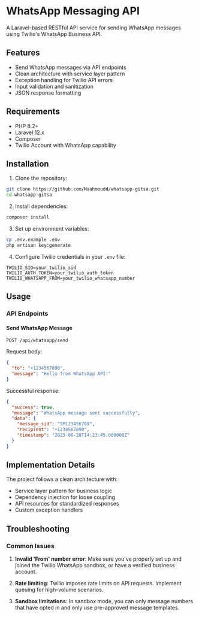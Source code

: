 # WhatsApp Messaging API

A Laravel-based RESTful API service for sending WhatsApp messages using Twilio's WhatsApp Business API.

## Features

- Send WhatsApp messages via API endpoints
- Clean architecture with service layer pattern
- Exception handling for Twilio API errors
- Input validation and sanitization
- JSON response formatting

## Requirements

- PHP 8.2+
- Laravel 12.x
- Composer
- Twilio Account with WhatsApp capability

## Installation

1. Clone the repository:

```bash
git clone https://github.com/Maahmoudd/whatsapp-gitsa.git
cd whatsapp-gitsa
```

2. Install dependencies:

```bash
composer install
```

3. Set up environment variables:

```bash
cp .env.example .env
php artisan key:generate
```

4. Configure Twilio credentials in your `.env` file:

```
TWILIO_SID=your_twilio_sid
TWILIO_AUTH_TOKEN=your_twilio_auth_token
TWILIO_WHATSAPP_FROM=your_twilio_whatsapp_number
```

## Usage

### API Endpoints

#### Send WhatsApp Message

```
POST /api/whatsapp/send
```

Request body:
```json
{
  "to": "+1234567890",
  "message": "Hello from WhatsApp API!"
}
```

Successful response:
```json
{
  "success": true,
  "message": "WhatsApp message sent successfully",
  "data": {
    "message_sid": "SM123456789",
    "recipient": "+1234567890",
    "timestamp": "2023-06-28T14:23:45.000000Z"
  }
}
```

## Implementation Details

The project follows a clean architecture with:

- Service layer pattern for business logic
- Dependency injection for loose coupling
- API resources for standardized responses
- Custom exception handlers

## Troubleshooting

### Common Issues

1. **Invalid 'From' number error**: Make sure you've properly set up and joined the Twilio WhatsApp sandbox, or have a verified business account.

2. **Rate limiting**: Twilio imposes rate limits on API requests. Implement queuing for high-volume scenarios.

3. **Sandbox limitations**: In sandbox mode, you can only message numbers that have opted in and only use pre-approved message templates.
